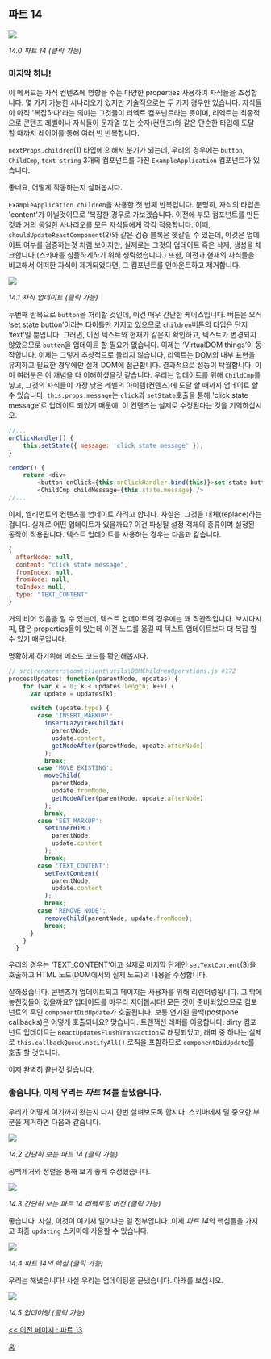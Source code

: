 ## 파트 14

[![](https://twisger.github.io/Under-the-hood-ReactJS/master/stack/images/14/part-14.svg)](https://twisger.github.io/Under-the-hood-ReactJS/master/stack/images/14/part-14.svg)

<em>14.0 파트 14 (클릭 가능)</em>

### 마지막 하나!

이 메서드는 자식 컨텐츠에 영향을 주는 다양한 properties 사용하여 자식들을 조정합니다. 몇 가지 가능한 시나리오가 있지만 기술적으로는 두 가지 경우만 있습니다. 자식들이 아직 '복잡하다'라는 의미는 그것들이 리엑트 컴포넌트라는 뜻이며, 리엑트는 최종적으로 콘텐츠 레벨이나 자식들이 문자열 또는 숫자(컨텐츠)와 같은 단순한 타입에 도달 할 때까지 레이어를 통해 여러 번 반복합니다.

`nextProps.children`(1) 타입에 의해서 분기가 되는데, 우리의 경우에는 `button`, `ChildCmp`, `text string` 3개의 컴포넌트를 가진 `ExampleApplication` 컴포넌트가 있습니다.

좋네요, 어떻게 작동하는지 살펴봅시다.

`ExampleApplication children`을 사용한 첫 번째 반복입니다. 분명히, 자식의 타입은 'content'가 아닐것이므로 '복잡한'경우로 가보겠습니다. 이전에 부모 컴포넌트를 만든 것과 거의 동일한 사나리오를 모든 자식들에게 각각 적용합니다. 이때, `shouldUpdateReactComponent`(2)와 같은 검증 블록은 헷갈릴 수 있는데, 이것은 업데이트 여부를 검증하는것 처럼 보이지만, 실제로는 그것의 업데이트 혹은 삭제, 생성을 체크합니다.(스키마를 심플하게하기 위해 생략했습니다.) 또한, 이전과 현재의 자식들을 비교해서 어떠한 자식이 제거되었다면, 그 컴포넌트를 언마운트하고 제거합니다.

[![](https://twisger.github.io/Under-the-hood-ReactJS/master/stack/images/14/children-update.svg)](https://twisger.github.io/Under-the-hood-ReactJS/master/stack/images/14/children-update.svg)

<em>14.1 자식 업데이트 (클릭 가능)</em>

두번째 반복으로 `button`을 처리할 것인데, 이건 매우 간단한 케이스입니다. 버튼은 오직 ‘set state button’이라는 타이틀만 가지고 있으므로 `children`버튼의 타입은 단지 ‘text’일 뿐입니다. 그러면, 이전 텍스트와 현재가 같은지 확인하고, 텍스트가 변경되지 않았으므로 `button`을 업데이트 할 필요가 없습니다. 이제는 ‘VirtualDOM things’이 동작합니다. 이제는 그렇게 추상적으로 들리지 않습니다, 리엑트는 DOM의 내부 표현을 유지하고 필요한 경우에만 실제 DOM에 접근합니다. 결과적으로 성능이 탁월합니다. 이미 여러분은 이 개념을 다 이해하셨을것 같습니다. 우리는 업데이트를 위해 `ChildCmp`를 넣고, 그것의 자식들이 가장 낮은 레벨의 아이템(컨텐츠)에 도달 할 때까지 업데이트 할 수 있습니다. `this.props.message`는 `click`과 `setState`호출을 통해 'click state message'로 업데이트 되었기 때문에, 이 컨텐츠는 실제로 수정된다는 것을 기억하십시오.

```javascript
//...
onClickHandler() {
	this.setState({ message: 'click state message' });
}

render() {
    return <div>
		<button onClick={this.onClickHandler.bind(this)}>set state button</button>
		<ChildCmp childMessage={this.state.message} />
//...

```

이제, 엘리먼트의 컨텐츠를 업데이트 하려고 합니다. 사실은, 그것을 대체(replace)하는 겁니다. 실제로 어떤 업데이트가 있을까요? 이건 파싱될 설정 객체의 종류이며 설정된 동작이 적용됩니다. 텍스트 업데이트를 사용하는 경우는 다음과 같습니다. 

```javascript
{
  afterNode: null,
  content: "click state message",
  fromIndex: null,
  fromNode: null,
  toIndex: null,
  type: "TEXT_CONTENT"
}
```
거의 비어 있음을 알 수 있는데, 텍스트 업데이트의 경우에는 꽤 직관적입니다. 보시다시피, 많은 properties들이 있는데 이건 노드를 옮길 때 텍스트 업데이트보다 더 복잡 할 수 있기 때문입니다.

명확하게 하기위해 메소드 코드를 확인해봅시다.

```javascript
// src\renderers\dom\client\utils\DOMChildrenOperations.js #172
processUpdates: function(parentNode, updates) {
    for (var k = 0; k < updates.length; k++) {
      var update = updates[k];

      switch (update.type) {
        case 'INSERT_MARKUP':
          insertLazyTreeChildAt(
            parentNode,
            update.content,
            getNodeAfter(parentNode, update.afterNode)
          );
          break;
        case 'MOVE_EXISTING':
          moveChild(
            parentNode,
            update.fromNode,
            getNodeAfter(parentNode, update.afterNode)
          );
          break;
        case 'SET_MARKUP':
          setInnerHTML(
            parentNode,
            update.content
          );
          break;
        case 'TEXT_CONTENT':
          setTextContent(
            parentNode,
            update.content
          );
          break;
        case 'REMOVE_NODE':
          removeChild(parentNode, update.fromNode);
          break;
      }
    }
  }
```
우리의 경우는 ‘TEXT_CONTENT’이고 실제로 마지막 단계인 `setTextContent`(3)을 호출하고 HTML 노드(DOM에서의 실제 노드)의 내용을 수정합니다. 

잘하셨습니다. 콘텐츠가 업데이트되고 페이지는 사용자를 위해 리렌더링됩니다. 그 밖에 놓친것들이 있을까요? 업데이트를 마무리 지어봅시다! 모든 것이 준비되었으므로 컴포넌트의 훅인 `componentDidUpdate`가 호출됩니다. 보통 연기된 콜백(postpone callbacks)은 어떻게 호출되나요? 맞습니다. 트랜잭션 레퍼를 이용합니다. dirty 컴포넌트 업데이트는 `ReactUpdatesFlushTransaction`로 래핑되었고, 래퍼 중 하나는 실제로 `this.callbackQueue.notifyAll()` 로직을 포함하므로 `componentDidUpdate`를 호출 할 것입니다.

이제 완벽히 끝난것 같습니다.

### 좋습니다, 이제 우리는 *파트 14*를 끝냈습니다.

우리가 어떻게 여기까지 왔는지 다시 한번 살펴보도록 합시다. 스키마에서 덜 중요한 부분을 제거하면 다음과 같습니다.

[![](https://twisger.github.io/Under-the-hood-ReactJS/master/stack/images/14/part-14-A.svg)](https://twisger.github.io/Under-the-hood-ReactJS/master/stack/images/14/part-14-A.svg)

<em>14.2 간단히 보는 파트 14 (클릭 가능)</em>

공백제거와 정렬을 통해 보기 좋게 수정했습니다.

[![](https://twisger.github.io/Under-the-hood-ReactJS/master/stack/images/14/part-14-B.svg)](https://twisger.github.io/Under-the-hood-ReactJS/master/stack/images/14/part-14-B.svg)

<em>14.3 간단히 보는 파트 14 리펙토링 버전 (클릭 가능)</em>

좋습니다. 사실, 이것이 여기서 일어나는 일 전부입니다. 이제 *파트 14*의 핵심들을 가지고 최종 `updating` 스키마에 사용할 수 있습니다.

[![](https://twisger.github.io/Under-the-hood-ReactJS/master/stack/images/14/part-14-C.svg)](https://twisger.github.io/Under-the-hood-ReactJS/master/stack/images/14/part-14-C.svg)

<em>14.4 파트 14의 핵심 (클릭 가능)</em>

우리는 해냈습니다! 사실 우리는 업데이팅을 끝냈습니다. 아래를 보십시오.

[![](https://twisger.github.io/Under-the-hood-ReactJS/master/stack/images/14/updating-parts-C.svg)](https://twisger.github.io/Under-the-hood-ReactJS/master/stack/images/14/updating-parts-C.svg)

<em>14.5 업데이팅 (클릭 가능)</em>

[<< 이전 페이지 : 파트 13](./Part-13.md)


[홈](../../README.md)
